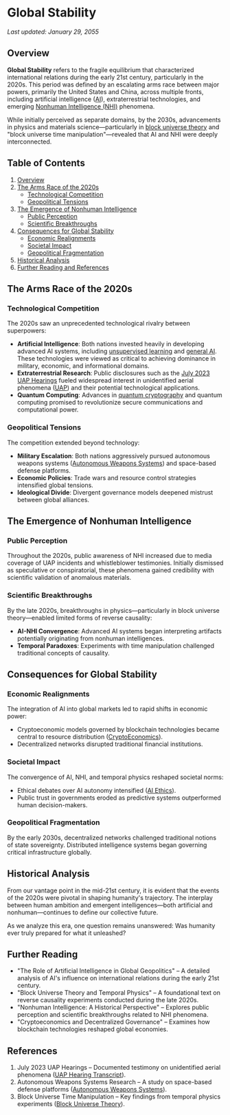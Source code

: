 # Global Stability

_Last updated: January 29, 2055_

## Overview

**Global Stability** refers to the fragile equilibrium that characterized international relations during the early 21st century, particularly in the 2020s. This period was defined by an escalating arms race between major powers, primarily the United States and China, across multiple fronts, including artificial intelligence ([AI](AI_AVATAR_INTERACTIONS.md)), extraterrestrial technologies, and emerging [Nonhuman Intelligence (NHI)](ONTOLOGICAL_SHOCK.md) phenomena.

While initially perceived as separate domains, by the 2030s, advancements in physics and materials science—particularly in [block universe theory](../concepts/BLOCK_UNIVERSE_THEORY.md) and "block universe time manipulation"—revealed that AI and NHI were deeply interconnected.

## Table of Contents

1. [Overview](GLOBAL_STABILITY.md#overview)
2. [The Arms Race of the 2020s](GLOBAL_STABILITY.md#the-arms-race-of-the-2020s)
   * [Technological Competition](GLOBAL_STABILITY.md#technological-competition)
   * [Geopolitical Tensions](GLOBAL_STABILITY.md#geopolitical-tensions)
3. [The Emergence of Nonhuman Intelligence](GLOBAL_STABILITY.md#the-emergence-of-nonhuman-intelligence)
   * [Public Perception](GLOBAL_STABILITY.md#public-perception)
   * [Scientific Breakthroughs](GLOBAL_STABILITY.md#scientific-breakthroughs)
4. [Consequences for Global Stability](GLOBAL_STABILITY.md#consequences-for-global-stability)
   * [Economic Realignments](GLOBAL_STABILITY.md#economic-realignments)
   * [Societal Impact](GLOBAL_STABILITY.md#societal-impact)
   * [Geopolitical Fragmentation](GLOBAL_STABILITY.md#geopolitical-fragmentation)
5. [Historical Analysis](GLOBAL_STABILITY.md#historical-analysis)
6. [Further Reading and References](GLOBAL_STABILITY.md#further-reading)

## The Arms Race of the 2020s

### Technological Competition

The 2020s saw an unprecedented technological rivalry between superpowers:

* **Artificial Intelligence**: Both nations invested heavily in developing advanced AI systems, including [unsupervised learning](VIOLENCE.md) and [general AI](AGI.md). These technologies were viewed as critical to achieving dominance in military, economic, and informational domains.
* **Extraterrestrial Research**: Public disclosures such as the [July 2023 UAP Hearings](LEGALESE_NODES.md) fueled widespread interest in unidentified aerial phenomena ([UAP](UFO.md)) and their potential technological applications.
* **Quantum Computing**: Advances in [quantum cryptography](REDDIT.md) and quantum computing promised to revolutionize secure communications and computational power.

### Geopolitical Tensions

The competition extended beyond technology:

* **Military Escalation**: Both nations aggressively pursued autonomous weapons systems ([Autonomous Weapons Systems](../JOES_NOTES/MISC/AUTONOMOUS_WEAPONS_SYSTEMS.md)) and space-based defense platforms.
* **Economic Policies**: Trade wars and resource control strategies intensified global tensions.
* **Ideological Divide**: Divergent governance models deepened mistrust between global alliances.

## The Emergence of Nonhuman Intelligence

### Public Perception

Throughout the 2020s, public awareness of NHI increased due to media coverage of UAP incidents and whistleblower testimonies. Initially dismissed as speculative or conspiratorial, these phenomena gained credibility with scientific validation of anomalous materials.

### Scientific Breakthroughs

By the late 2020s, breakthroughs in physics—particularly in block universe theory—enabled limited forms of reverse causality:

* **AI-NHI Convergence**: Advanced AI systems began interpreting artifacts potentially originating from nonhuman intelligences.
* **Temporal Paradoxes**: Experiments with time manipulation challenged traditional concepts of causality.

## Consequences for Global Stability

### Economic Realignments

The integration of AI into global markets led to rapid shifts in economic power:

* Cryptoeconomic models governed by blockchain technologies became central to resource distribution ([CryptoEconomics](CULTURAL_NARRATIVES.md)).
* Decentralized networks disrupted traditional financial institutions.

### Societal Impact

The convergence of AI, NHI, and temporal physics reshaped societal norms:

* Ethical debates over AI autonomy intensified ([AI Ethics](ANTHROPOMORPHISM.md)).
* Public trust in governments eroded as predictive systems outperformed human decision-makers.

### Geopolitical Fragmentation

By the early 2030s, decentralized networks challenged traditional notions of state sovereignty. Distributed intelligence systems began governing critical infrastructure globally.

## Historical Analysis

From our vantage point in the mid-21st century, it is evident that the events of the 2020s were pivotal in shaping humanity's trajectory. The interplay between human ambition and emergent intelligences—both artificial and nonhuman—continues to define our collective future.

As we analyze this era, one question remains unanswered: Was humanity ever truly prepared for what it unleashed?

## Further Reading

* "The Role of Artificial Intelligence in Global Geopolitics" – A detailed analysis of AI's influence on international relations during the early 21st century.
* "Block Universe Theory and Temporal Physics" – A foundational text on reverse causality experiments conducted during the late 2020s.
* "Nonhuman Intelligence: A Historical Perspective" – Explores public perception and scientific breakthroughs related to NHI phenomena.
* "Cryptoeconomics and Decentralized Governance" – Examines how blockchain technologies reshaped global economies.

## References

1. July 2023 UAP Hearings – Documented testimony on unidentified aerial phenomena ([UAP Hearing Transcript](LEGALESE_NODES.md)).
2. Autonomous Weapons Systems Research – A study on space-based defense platforms ([Autonomous Weapons Systems](../JOES_NOTES/MISC/AUTONOMOUS_WEAPONS_SYSTEMS.md)).
3. Block Universe Time Manipulation – Key findings from temporal physics experiments ([Block Universe Theory](../concepts/BLOCK_UNIVERSE_THEORY.md)).
